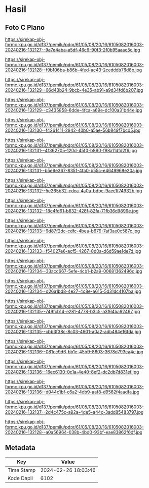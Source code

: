 # Hasil

## Foto C Plano

https://sirekap-obj-formc.kpu.go.id/d137/pemilu/pdpr/61/05/08/20/16/6105082016003-20240216-132127--9a7e4aba-a5df-46c6-90f3-2f0b95aaac5c.jpg

https://sirekap-obj-formc.kpu.go.id/d137/pemilu/pdpr/61/05/08/20/16/6105082016003-20240216-132128--f9b106ba-b86b-4fed-ac43-2cedddb76d8b.jpg

https://sirekap-obj-formc.kpu.go.id/d137/pemilu/pdpr/61/05/08/20/16/6105082016003-20240216-132129--66d43b24-9bcb-4e35-ab91-a9d34fd6b207.jpg

https://sirekap-obj-formc.kpu.go.id/d137/pemilu/pdpr/61/05/08/20/16/6105082016003-20240216-132129--c3435858-6dde-4fca-a69e-dc100a31b44e.jpg

https://sirekap-obj-formc.kpu.go.id/d137/pemilu/pdpr/61/05/08/20/16/6105082016003-20240216-132130--f4261411-2942-40b0-a5ae-56b849f7bcd5.jpg

https://sirekap-obj-formc.kpu.go.id/d137/pemilu/pdpr/61/05/08/20/16/6105082016003-20240216-132131--4f362705-120d-45f0-b890-f98a11dfd2f6.jpg

https://sirekap-obj-formc.kpu.go.id/d137/pemilu/pdpr/61/05/08/20/16/6105082016003-20240216-132131--b5e9e367-8351-4fa0-b55c-e4649968e20a.jpg

https://sirekap-obj-formc.kpu.go.id/d137/pemilu/pdpr/61/05/08/20/16/6105082016003-20240216-132132--5e265b32-cdca-4a0a-bdbe-9aec1f74932b.jpg

https://sirekap-obj-formc.kpu.go.id/d137/pemilu/pdpr/61/05/08/20/16/6105082016003-20240216-132132--18c4fd61-b832-428f-82fa-71fb36d9899e.jpg

https://sirekap-obj-formc.kpu.go.id/d137/pemilu/pdpr/61/05/08/20/16/6105082016003-20240216-132133--9d87f2dc-cdfc-4bea-b679-7af3ae0c587c.jpg

https://sirekap-obj-formc.kpu.go.id/d137/pemilu/pdpr/61/05/08/20/16/6105082016003-20240216-132133--f54027e6-acf5-4267-8d0a-d6d59ae1de7d.jpg

https://sirekap-obj-formc.kpu.go.id/d137/pemilu/pdpr/61/05/08/20/16/6105082016003-20240216-132134--33acc667-5efe-4cb1-b2a9-00681362496d.jpg

https://sirekap-obj-formc.kpu.go.id/d137/pemilu/pdpr/61/05/08/20/16/6105082016003-20240216-132134--d26a1bd8-4e27-4c8e-a615-5d31dc4107ba.jpg

https://sirekap-obj-formc.kpu.go.id/d137/pemilu/pdpr/61/05/08/20/16/6105082016003-20240216-132135--749fcb14-e281-4778-b3c5-a3f64ba62467.jpg

https://sirekap-obj-formc.kpu.go.id/d137/pemilu/pdpr/61/05/08/20/16/6105082016003-20240216-132135--cbb3f38c-8c03-4601-a0a2-adb484e16fda.jpg

https://sirekap-obj-formc.kpu.go.id/d137/pemilu/pdpr/61/05/08/20/16/6105082016003-20240216-132136--081cc9d6-bb1e-45b9-8603-3678d793ca4e.jpg

https://sirekap-obj-formc.kpu.go.id/d137/pemilu/pdpr/61/05/08/20/16/6105082016003-20240216-132136--16ec6130-0c1a-4e40-8ef2-dc2db7d831ef.jpg

https://sirekap-obj-formc.kpu.go.id/d137/pemilu/pdpr/61/05/08/20/16/6105082016003-20240216-132136--d044c1bf-c6a2-4db9-aaf8-d9562f4aadfa.jpg

https://sirekap-obj-formc.kpu.go.id/d137/pemilu/pdpr/61/05/08/20/16/6105082016003-20240216-132137--2d4c475c-a92a-4de5-a44c-3add85483797.jpg

https://sirekap-obj-formc.kpu.go.id/d137/pemilu/pdpr/61/05/08/20/16/6105082016003-20240216-132128--a0a56964-038b-4bd0-93bf-eae83862f6df.jpg


## Metadata

| Key        | Value               |
| ---------- | ------------------- |
| Time Stamp | 2024-02-26 18:03:46 |
| Kode Dapil | 6102                |



